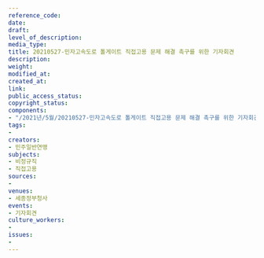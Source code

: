 ```yaml
---
reference_code: 
date: 
draft: 
level_of_description: 
media_type: 
title: 20210527-민자고속도로 톨게이트 직접고용 문제 해결 촉구를 위한 기자회견
description: 
weight: 
modified_at: 
created_at: 
link: 
public_access_status: 
copyright_status: 
components:
- "/2021년/5월/20210527-민자고속도로 톨게이트 직접고용 문제 해결 촉구를 위한 기자회견/_1D20079.jpg"
tags:
- 
creators:
- 민주일반연맹
subjects:
- 비정규직
- 직접고용
sources:
- 
venues:
- 세종정부청사
events:
- 기자회견
culture_workers:
- 
issues:
- 
---
```

